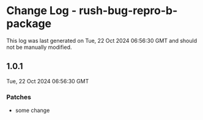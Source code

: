 # Change Log - rush-bug-repro-b-package

This log was last generated on Tue, 22 Oct 2024 06:56:30 GMT and should not be manually modified.

## 1.0.1
Tue, 22 Oct 2024 06:56:30 GMT

### Patches

- some change

